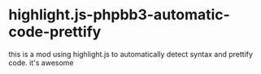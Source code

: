 highlight.js-phpbb3-automatic-code-prettify
===========================================

this is a mod using highlight.js to automatically detect syntax and prettify code. it's awesome